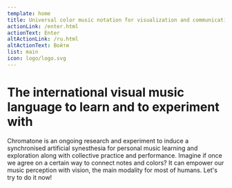 ```yaml
---
template: home
title: Universal color music notation for visualization and communication
actionLink: /enter.html
actionText: Enter
altActionLink: /ru.html
altActionText: Войти
list: main
icon: logo/logo.svg
---
```


# The international visual music language to learn and to experiment with

Chromatone is an ongoing research and experiment to induce a synchronised artificial synesthesia for personal music learning and exploration along with collective practice and performance. Imagine if once we agree on a certain way to connect notes and colors? It can empower our music perception with vision, the main modality for most of humans. Let's try to do it now!
